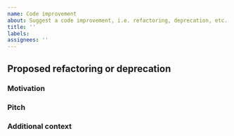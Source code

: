 ```yaml
---
name: Code improvement
about: Suggest a code improvement, i.e. refactoring, deprecation, etc.
title: ''
labels:
assignees: ''
---
```


## Proposed refactoring or deprecation

<!-- A clear and concise description of the code improvement -->

### Motivation

<!-- Please outline the motivation for the proposal. If this is related to another GitHub issue, please link here too -->

### Pitch

<!-- A clear and concise description of what you want to happen. -->

### Additional context

<!-- Add any other context or screenshots here. -->